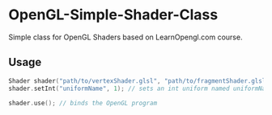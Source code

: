 # OpenGL-Simple-Shader-Class
Simple class for OpenGL Shaders based on LearnOpengl.com course.

## Usage
```cpp
Shader shader("path/to/vertexShader.glsl", "path/to/fragmentShader.glsl");
shader.setInt("uniformName", 1); // sets an int uniform named uniformName

shader.use(); // binds the OpenGL program
```